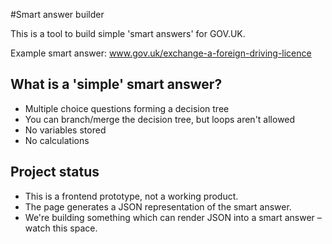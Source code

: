 #Smart answer builder

This is a tool to build simple 'smart answers' for GOV.UK.

Example smart answer: www.gov.uk/exchange-a-foreign-driving-licence

## What is a 'simple' smart answer?

* Multiple choice questions forming a decision tree
* You can branch/merge the decision tree, but loops aren't allowed
* No variables stored
* No calculations

## Project status

* This is a frontend prototype, not a working product.
* The page generates a JSON representation of the smart answer.
* We're building something which can render JSON into a smart answer – watch this space.
